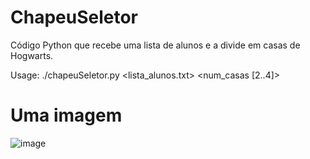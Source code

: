 # ChapeuSeletor
Código Python que recebe uma lista de alunos e a divide em casas de Hogwarts.

Usage:
./chapeuSeletor.py <lista_alunos.txt> <num_casas [2..4]>

# Uma imagem
![image](https://github.com/user-attachments/assets/0ce1696e-e675-49a5-86ad-a2b903ed7fb4)
